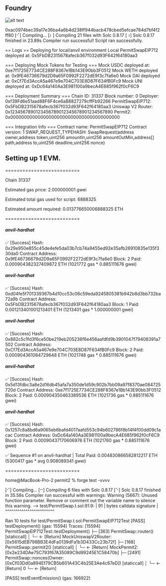 ## Foundry

![alt text](<Screenshot 2025-08-12 at 11.18.01 PM.png>)

0xac0974bec39a17e36ba4a6b4d238ff944bacb478cbed5efcae784d7bf4f2ff80
[⠊] Compiling...
[⠆] Compiling 21 files with Solc 0.8.17
[⠰] Solc 0.8.17 finished in 23.89s
Compiler run successful!
Script ran successfully.

== Logs ==
Deploying for local/anvil environment
Local PermitSwapEIP712 deployed at: 0x5FbDB2315678afecb367f032d93F642f64180aa3

=== Deploying Mock Tokens for Testing ===
Mock USDC deployed at: 0xe7f1725E7734CE288F8367e1Bb143E90bb3F0512
Mock WETH deployed at: 0x9fE46736679d2D9a65F0992F2272dE9f3c7fa6e0
Mock DAI deployed at: 0xCf7Ed3AccA5a467e9e704C703E8D87F634fB0Fc9
Mock UNI deployed at: 0xDc64a140Aa3E981100a9becA4E685f962f0cF6C9

=== Deployment Summary ===
Chain ID: 31337
Block number: 0
Deployer: 0xf39Fd6e51aad88F6F4ce6aB8827279cffFb92266
PermitSwapEIP712: 0x5FbDB2315678afecb367f032d93F642f64180aa3
Uniswap V2 Router: 0x1234567890123456789012345678901234567890
Permit2: 0x0000000000000000000000000000000000000000

=== Integration Info ===
Contract name: PermitSwapEIP712
Contract version: 1
SWAP_REQUEST_TYPEHASH:
SwapRequest(address owner,address token,uint256 amountIn,uint256 amountOutMin,address[] path,address to,uint256 deadline,uint256 nonce)

## Setting up 1 EVM.

==========================

Chain 31337

Estimated gas price: 2.000000001 gwei

Estimated total gas used for script: 6888325

Estimated amount required: 0.013776650006888325 ETH

==========================

##### anvil-hardhat

✅ [Success] Hash: 0x29e950e855c45de4efe5da03b7cb74a9455ed92e35afb26910835e135f330da0
Contract Address: 0x9fE46736679d2D9a65F0992F2272dE9f3c7fa6e0
Block: 2
Paid: 0.000904382327409872 ETH (1021772 gas \* 0.885111676 gwei)

##### anvil-hardhat

✅ [Success] Hash: 0xd04fe5f701339367b4d10cc53c06c59eda9245805381b942b8d3bb732ba72a9b
Contract Address: 0x5FbDB2315678afecb367f032d93F642f64180aa3
Block: 1
Paid: 0.001213401001213401 ETH (1213401 gas \* 1.000000001 gwei)

##### anvil-hardhat

✅ [Success] Hash: 0x882c5c1fd3f6ce50be219eb205236f6e456aafdfd9b3901047f79408391a7502
Contract Address: 0xCf7Ed3AccA5a467e9e704C703E8D87F634fB0Fc9
Block: 2
Paid: 0.000904361084729648 ETH (1021748 gas \* 0.885111676 gwei)

##### anvil-hardhat

✅ [Success] Hash: 0x5d13fdbc3a8e2d16db45afa7a350de1d59c902b7bb09a97f8370ae084725720d
Contract Address: 0xe7f1725E7734CE288F8367e1Bb143E90bb3F0512
Block: 2
Paid: 0.000904350463389536 ETH (1021736 gas \* 0.885111676 gwei)

##### anvil-hardhat

✅ [Success] Hash: 0x1257c8a8bd6a9065eb6bafd4017aafd553c94b602786f8b14f4f00dd09c1acac
Contract Address: 0xDc64a140Aa3E981100a9becA4E685f962f0cF6C9
Block: 2
Paid: 0.00090437170606976 ETH (1021760 gas \* 0.885111676 gwei)

✅ Sequence #1 on anvil-hardhat | Total Paid: 0.004830866582812217 ETH (5300417 gas \* avg 0.908089341 gwei)

==========================

home@MacBook-Pro-2 permit2 % forge test -vvvv

[⠊] Compiling...
[⠒] Compiling 6 files with Solc 0.8.17
[⠑] Solc 0.8.17 finished in 35.58s
Compiler run successful with warnings:
Warning (5667): Unused function parameter. Remove or comment out the variable name to silence this warning.
--> test/PermitSwap.t.sol:91:9:
|
91 | bytes calldata signature
| ^^^^^^^^^^^^^^^^^^^^^^^^

Ran 10 tests for test/PermitSwap.t.sol:PermitSwapEIP712Test
[PASS] testDeployment() (gas: 15594)
Traces:
[15594] PermitSwapEIP712Test::testDeployment()
├─ [363] PermitSwap::router() [staticcall]
│ └─ ← [Return] MockUniswapV2Router: [0x5615dEB798BB3E4dFa0139dFa1b3D433Cc23b72f]
├─ [168] PermitSwap::permit2() [staticcall]
│ └─ ← [Return] MockPermit2: [0x2e234DAe75C793f67A35089C9d99245E1C58470b]
├─ [2491] PermitSwap::nonces(Owner: [0xCf03Dd0a894Ef79CB5b601A43C4b25E3Ae4c67eD]) [staticcall]
│ └─ ← [Return] 0
└─ ← [Return]

[PASS] testEventEmission() (gas: 166922)
